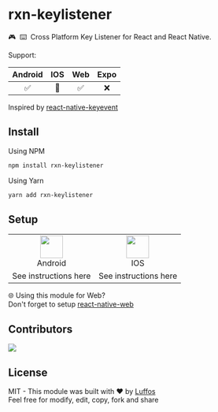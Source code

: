 # rxn-keylistener
🎮‎ ‎ ⌨️‎ ‎ Cross Platform Key Listener for React and React Native.

Support:

| Android |   IOS   | Web | Expo |
|:-------:|:-------:|:---:|:----:|
|    ✅   |   🚧   | ✅  |  ❌ |

Inspired by [react-native-keyevent](https://github.com/kevinejohn/react-native-keyevent)

##  Install

Using NPM
```sh
npm install rxn-keylistener
```

Using Yarn
```sh
yarn add rxn-keylistener
```

## Setup

<table>
  <tr>
    <td align="center"><img width="46" src="https://cdn.vox-cdn.com/thumbor/kL-Z76ZSmU6AUOBanezRDqSQ7us=/1400x1400/filters:format(jpeg)/cdn.vox-cdn.com/uploads/chorus_asset/file/19086219/Android_logo_stacked__RGB_.jpg"/><br/>Android</td>
     <td align="center"><img width="46" src="https://encrypted-tbn0.gstatic.com/images?q=tbn:ANd9GcSfnunL1fJZICp_7tCdH7lqBZ6K8CXgBGFu4Q&usqp=CAU"/><br/>IOS</td>
  </tr>
  <tr>
    <td>See instructions here</td>
    <td>See instructions here</td>
  </tr>
 </table>

🌐 Using this module for Web?<br/>Don't forget to setup [react-native-web](https://github.com/necolas/react-native-web)

## Contributors

<a href = "https://github.com/Luffos/rxn-units/graphs/contributors">
  <img src = "https://contrib.rocks/image?repo=Luffos/rxn-keylistener"/>
</a>

##  License
MIT - This module was built with ❤️ by [Luffos](https://github.com/Luffos)<br/>Feel free for modify, edit, copy, fork and share
